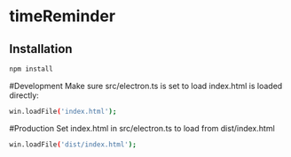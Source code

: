 # timeReminder

## Installation

```bash
npm install
```

#Development
Make sure src/electron.ts is set to load index.html is loaded directly:

```bash
win.loadFile('index.html');
```

#Production
Set index.html in src/electron.ts to load from dist/index.html

```bash
win.loadFile('dist/index.html');
```


